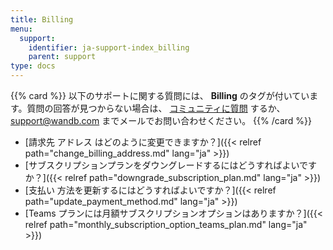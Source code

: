 ```yaml
---
title: Billing
menu:
  support:
    identifier: ja-support-index_billing
    parent: support
type: docs
---
```


{{% card %}}
以下のサポートに関する質問には、 <b>Billing</b> のタグが付いています。質問の回答が見つからない場合は、 [コミュニティに質問](https://community.wandb.ai/) するか、 [support@wandb.com](mailto:support@wandb.com) までメールでお問い合わせください。
{{% /card %}}

- [請求先 アドレス はどのように変更できますか？]({{< relref path="change_billing_address.md" lang="ja" >}})
- [サブスクリプションプランをダウングレードするにはどうすればよいですか？]({{< relref path="downgrade_subscription_plan.md" lang="ja" >}})
- [支払い 方法を更新するにはどうすればよいですか？]({{< relref path="update_payment_method.md" lang="ja" >}})
- [Teams プランには月額サブスクリプションオプションはありますか？]({{< relref path="monthly_subscription_option_teams_plan.md" lang="ja" >}})
